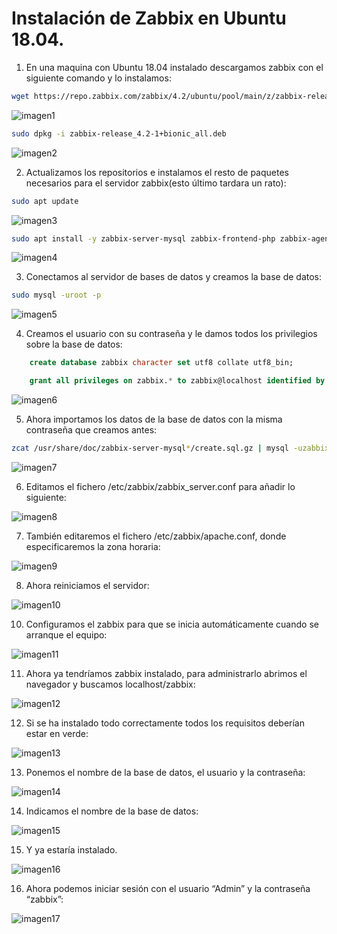# Instalación de Zabbix en Ubuntu 18.04.

1. En una maquina con Ubuntu 18.04 instalado descargamos zabbix con el siguiente comando y lo instalamos:

```bash
wget https://repo.zabbix.com/zabbix/4.2/ubuntu/pool/main/z/zabbix-release/zabbix-release_4.2-1+bionic_all.deb 
```

![imagen1](imagenes/instalacion1.png)

```bash
sudo dpkg -i zabbix-release_4.2-1+bionic_all.deb 
```

![imagen2](imagenes/instalacion2.png)

2. Actualizamos los repositorios e instalamos el resto de paquetes necesarios para el servidor zabbix(esto último tardara un rato):

```bash
sudo apt update
```

![imagen3](imagenes/instalacion3.png)

```bash
sudo apt install -y zabbix-server-mysql zabbix-frontend-php zabbix-agent
```

![imagen4](imagenes/instalacion4.png)

3. Conectamos al servidor de bases de datos y creamos la base de datos:

```bash
sudo mysql -uroot -p
```

![imagen5](imagenes/instalacion5.png)

4. Creamos el usuario con su contraseña y le damos todos los privilegios sobre la base de datos:

```sql
	create database zabbix character set utf8 collate utf8_bin;
```

```sql
	grant all privileges on zabbix.* to zabbix@localhost identified by 'password';
```

![imagen6](imagenes/instalacion6.png)

5. Ahora importamos los datos de la base de datos con la misma contraseña que creamos antes:

```bash
zcat /usr/share/doc/zabbix-server-mysql*/create.sql.gz | mysql -uzabbix -p zabbix
```

![imagen7](imagenes/instalacion7.png)

6. Editamos el fichero /etc/zabbix/zabbix_server.conf para añadir lo siguiente: 

![imagen8](imagenes/instalacion8.png)

7. También editaremos el fichero /etc/zabbix/apache.conf, donde especificaremos la zona horaria:

![imagen9](imagenes/instalacion9.png)

8. Ahora reiniciamos el servidor:

![imagen10](imagenes/instalacion10.png)

10. Configuramos el zabbix para que se inicia automáticamente cuando se arranque el equipo:

![imagen11](imagenes/instalacion11.png)

11. Ahora ya tendríamos zabbix instalado, para administrarlo abrimos el navegador y buscamos localhost/zabbix:

![imagen12](imagenes/instalacion12.png)

12. Si se ha instalado todo correctamente todos los requisitos deberían estar en verde:

![imagen13](imagenes/instalacion13.png)

13. Ponemos el nombre de la base de datos, el usuario y la contraseña:


![imagen14](imagenes/instalacion14.png)

14. Indicamos el nombre de la base de datos:

![imagen15](imagenes/instalacion15.png)

15. Y ya estaría instalado.

![imagen16](imagenes/instalacion16.png)

16. Ahora podemos iniciar sesión con el usuario “Admin” y la contraseña “zabbix”:

![imagen17](imagenes/instalacion17.png)